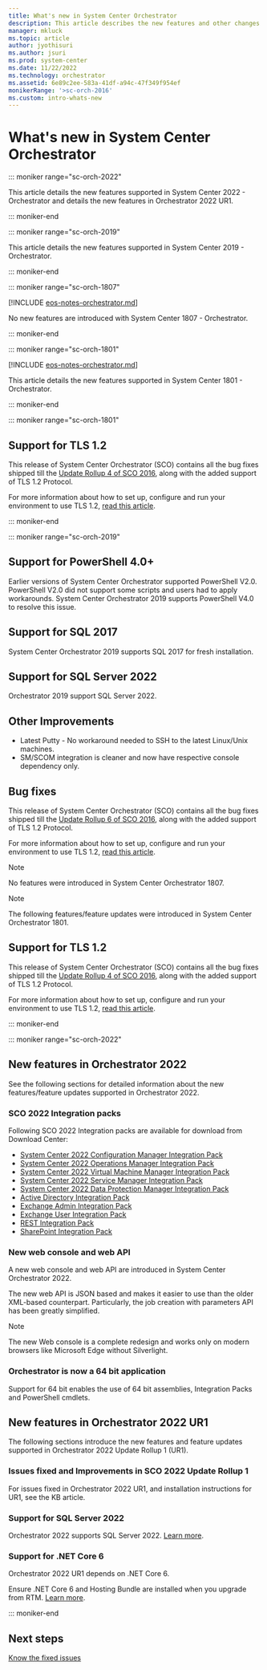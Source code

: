 ```yaml
---
title: What's new in System Center Orchestrator
description: This article describes the new features and other changes in System Center Orchestrator.
manager: mkluck
ms.topic: article
author: jyothisuri
ms.author: jsuri
ms.prod: system-center
ms.date: 11/22/2022
ms.technology: orchestrator
ms.assetid: 6e89c2ee-583a-41df-a94c-47f349f954ef
monikerRange: '>sc-orch-2016'
ms.custom: intro-whats-new
---
```


# What's new in System Center Orchestrator

::: moniker range="sc-orch-2022"

This article details the new features supported in System Center 2022 - Orchestrator and details the new features in Orchestrator 2022 UR1.

::: moniker-end

::: moniker range="sc-orch-2019"

This article details the new features supported in System Center 2019 - Orchestrator.

::: moniker-end

::: moniker range="sc-orch-1807"

[!INCLUDE [eos-notes-orchestrator.md](../includes/eos-notes-orchestrator.md)]

No new features are introduced with System Center 1807 - Orchestrator.

::: moniker-end

::: moniker range="sc-orch-1801"

[!INCLUDE [eos-notes-orchestrator.md](../includes/eos-notes-orchestrator.md)]

This article details the new features supported in System Center 1801 - Orchestrator.

::: moniker-end

::: moniker range="sc-orch-1801"

## Support for TLS 1.2

This release of System Center Orchestrator (SCO) contains all the bug fixes shipped till the [Update Rollup 4 of SCO 2016](https://support.microsoft.com/help/4047355/update-rollup-4-for-system-center-2016-orchestrator), along with the added support of TLS 1.2 Protocol.

For more information about how to set up, configure and run your environment to use TLS 1.2, [read this article](https://support.microsoft.com/help/4051111/tls-1-2-protocol-support-deployment-guide-for-system-center-2016).

::: moniker-end

::: moniker range="sc-orch-2019"

## Support for PowerShell 4.0+
Earlier versions of System Center Orchestrator supported PowerShell V2.0. PowerShell V2.0 did not support some scripts and users had to apply workarounds. System Center Orchestrator 2019 supports PowerShell V4.0 to resolve this issue.

## Support for SQL 2017
System Center Orchestrator 2019 supports SQL 2017 for fresh installation.

## Support for SQL Server 2022

Orchestrator 2019 support SQL Server 2022.

## Other Improvements
-  Latest Putty - No workaround needed to SSH to the latest Linux/Unix machines.
-  SM/SCOM integration is cleaner and now have respective console dependency only.

## Bug fixes
This release of System Center Orchestrator (SCO) contains all the bug fixes shipped till the [Update Rollup 6 of SCO 2016](https://support.microsoft.com/help/4465567/update-rollup-6-for-system-center-2016-orchestrator), along with the added support of TLS 1.2 Protocol.

For more information about how to set up, configure and run your environment to use TLS 1.2, [read this article](https://support.microsoft.com/help/4051111/tls-1-2-protocol-support-deployment-guide-for-system-center-2016).

> [!NOTE]
> No features were introduced in System Center Orchestrator 1807.

> [!NOTE]
> The following features/feature updates were introduced in System Center Orchestrator 1801.

## Support for TLS 1.2

This release of System Center Orchestrator (SCO) contains all the bug fixes shipped till the [Update Rollup 4 of SCO 2016](https://support.microsoft.com/help/4047355/update-rollup-4-for-system-center-2016-orchestrator), along with the added support of TLS 1.2 Protocol.

For more information about how to set up, configure and run your environment to use TLS 1.2, [read this article](https://support.microsoft.com/help/4051111/tls-1-2-protocol-support-deployment-guide-for-system-center-2016).

::: moniker-end

::: moniker range="sc-orch-2022"

## New features in Orchestrator 2022

See the following sections for detailed information about the new features/feature updates supported in Orchestrator 2022.

### SCO 2022 Integration packs

Following SCO 2022 Integration packs are available for download from Download Center:

 - [System Center 2022 Configuration Manager Integration Pack](https://www.microsoft.com/download/details.aspx?id=104338)
 - [System Center 2022 Operations Manager Integration Pack](https://www.microsoft.com/download/details.aspx?id=104339)
 - [System Center 2022 Virtual Machine Manager Integration Pack](https://www.microsoft.com/download/details.aspx?id=104340)
 - [System Center 2022 Service Manager Integration Pack](https://www.microsoft.com/download/details.aspx?id=104341)
 - [System Center 2022 Data Protection Manager Integration Pack](https://www.microsoft.com/download/details.aspx?id=104334)
 - [Active Directory Integration Pack](https://www.microsoft.com/download/details.aspx?id=104333)
 - [Exchange Admin Integration Pack](https://www.microsoft.com/download/details.aspx?id=104335)
 - [Exchange User Integration Pack](https://www.microsoft.com/download/details.aspx?id=104336)
 - [REST Integration Pack](https://www.microsoft.com/download/details.aspx?id=104337)
 - [SharePoint Integration Pack](https://www.microsoft.com/download/details.aspx?id=104332)

### New web console and web API

A new web console and web API are introduced in System Center Orchestrator 2022.

The new web API is JSON based and makes it easier to use than the older XML-based counterpart. Particularly, the job creation with parameters API has been greatly simplified.

>[!NOTE]
>The new Web console is a complete redesign and works only on modern browsers like Microsoft Edge without Silverlight.

### Orchestrator is now a 64 bit application

Support for 64 bit enables the use of 64 bit assemblies, Integration Packs and PowerShell cmdlets.

## New features in Orchestrator 2022 UR1

The following sections introduce the new features and feature updates supported in Orchestrator 2022 Update Rollup 1 (UR1).

### Issues fixed and Improvements in SCO 2022 Update Rollup 1

For issues fixed in Orchestrator 2022 UR1, and installation instructions for UR1, see the KB article.

### Support for SQL Server 2022

Orchestrator 2022 supports SQL Server 2022. [Learn more](/SystemCenterDocs/orchestrator/system-requirements-orch.md).

### Support for .NET Core 6

Orchestrator 2022 UR1 depends on .NET Core 6. 

Ensure .NET Core 6 and Hosting Bundle are installed when you upgrade from RTM. [Learn more](/SystemCenterDocs/orchestrator/system-requirements-orch.md).

::: moniker-end

## Next steps
[Know the fixed issues](release-notes-orch.md)

